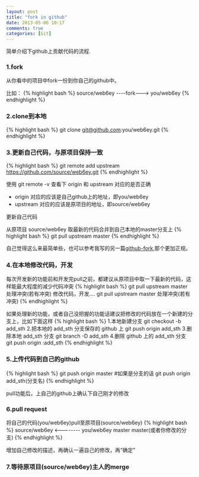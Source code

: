 ```yaml
---
layout: post
title: "fork in github"
date: 2013-05-06 10:17
comments: true
categories: [Git]
---
```


简单介绍下github上贡献代码的流程.

### 1.fork
从你看中的项目中fork一份到你自己的github中。

比如：
{% highlight bash %}
source/web6ey   ----fork--->     you/web6ey
{% endhighlight %}

### 2.clone到本地
{% highlight bash %}
git clone git@github.com:you/web6ey.git
{% endhighlight %}

### 3.更新自己代码，与原项目保持一致
{% highlight bash %}
git remote add upstream https://github.com/source/web6ey.git
{% endhighlight %}

使用 git remote -v 查看下 origin 和 upstream 对应的是否正确

* origin 对应的应该是自己github上的地址，即you/web6ey
* upstream 对应的应该是原项目的地址，即source/web6ey

更新自己代码

从原项目 source/web6ey 取最新的代码合并到自己本地的master分支上
{% highlight bash %}
git pull upstream master
{% endhighlight %}

自己觉得这么来最简单些，也可以参考我写的另一篇[github-fork](http://caok1231.com/blog/2013/01/28/github-fork/),那个更加正规。

### 4.在本地修改代码，开发
每次开发新的功能前和开发完pull之前，都建议从原项目中取一下最新的代码，这样能最大程度的减少代码冲突
{% highlight bash %}
git pull upstream master
处理冲突(若有冲突)
修改代码，开发....
git pull upstream master
处理冲突(若有冲突)
{% endhighlight %}

如果处理新的功能，或者自己没把握的功能话建议把修改的代码放在一个新建的分支上，比如下面这样
{% highlight bash %}
1.本地新建分支
git checkout -b add_sth
2.把本地的 add_sth 分支保存的 github 上
git push origin add_sth
3.删除本地 add_sth 分支
git branch -D add_sth
4.删除 github 上的 add_sth 分支
git push origin :add_sth
{% endhighlight %}

### 5.上传代码到自己的github
{% highlight bash %}
git push origin master
#如果是分支的话
git push origin add_sth(分支名) 
{% endhighlight %}

pull功能后，上自己的github上确认下自己刚才的修改

### 6.pull request
将自己的代码(you/web6ey)pull至原项目(source/web6ey)
{% highlight bash %}
source/web6ey       <--------      you/web6ey
master                             master(或者你修改的分支)
{% endhighlight %}

增加自己修改的描述，再确认一遍自己的修改，再“确定”

### 7.等待原项目(source/web6ey)主人的merge
